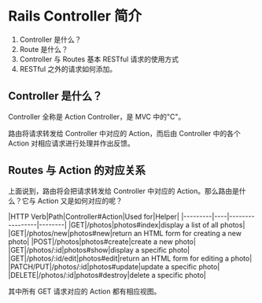 # Rails Controller 简介

1. Controller 是什么？
2. Route 是什么？
3. Controller 与 Routes 基本 RESTful 请求的使用方式
4. RESTful 之外的请求如何添加。

## Controller 是什么？

Controller 全称是 Action Controller，是 MVC 中的"C"。

路由将请求转发给 Controller 中对应的 Action，而后由 Controller 中的各个 Action 对相应请求进行处理并作出反馈。

## Routes 与 Action 的对应关系

上面说到，路由将会把请求转发给 Controller 中对应的 Action。那么路由是什么？它与 Action 又是如何对应的呢？

|HTTP Verb|Path|Controller#Action|Used for|Helper|
|---------|----|-----------------|--------|
|GET|/photos|photos#index|display a list of all photos|
|GET|/photos/new|photos#new|return an HTML form for creating a new photo|
|POST|/photos|photos#create|create a new photo|
|GET|/photos/:id|photos#show|display a specific photo|
|GET|/photos/:id/edit|photos#edit|return an HTML form for editing a photo|
|PATCH/PUT|/photos/:id|photos#update|update a specific photo|
|DELETE|/photos/:id|photos#destroy|delete a specific photo|

其中所有 GET 请求对应的 Action 都有相应视图。
